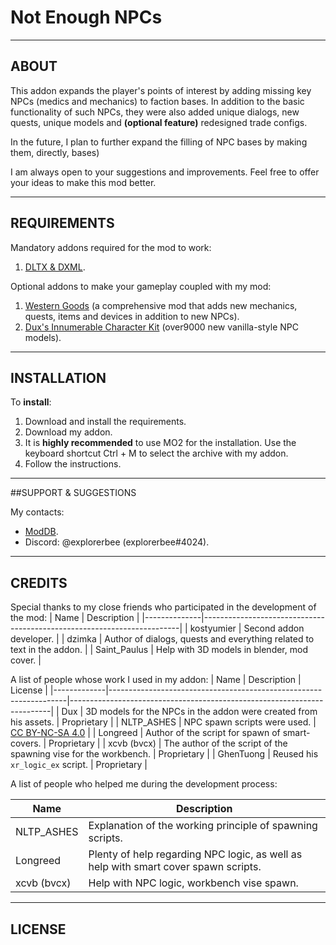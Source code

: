 # Not Enough NPCs

---

## ABOUT

This addon expands the player's points of interest by adding missing key NPCs (medics and mechanics) to faction bases. In addition to the basic functionality of such NPCs, they were also added unique dialogs, new quests, unique models and **(optional feature)** redesigned trade configs.  

In the future, I plan to further expand the filling of NPC bases by making them, directly, bases)

I am always open to your suggestions and improvements. Feel free to offer your ideas to make this mod better.

---

## REQUIREMENTS

Mandatory addons required for the mod to work:
1. [DLTX & DXML](https://github.com/themrdemonized/STALKER-Anomaly-modded-exes).

Optional addons to make your gameplay coupled with my mod:
1. [Western Goods](https://www.moddb.com/mods/stalker-anomaly/addons/western-goods) (a comprehensive mod that adds new mechanics, quests, items and devices in addition to new NPCs).
2. [Dux's Innumerable Character Kit](https://www.moddb.com/mods/stalker-anomaly/addons/dick) (over9000 new vanilla-style NPC models).

---

## INSTALLATION

To **install**:
1. Download and install the requirements.
2. Download my addon.
3. It is **highly recommended** to use MO2 for the installation. Use the keyboard shortcut Ctrl + M to select the archive with my addon.
4. Follow the instructions.

---

##SUPPORT & SUGGESTIONS

My contacts:
- [ModDB](https://www.moddb.com/members/explorerbee).
- Discord: @explorerbee (explorerbee#4024).

---

## CREDITS

Special thanks to my close friends who participated in the development of the mod:
| Name         | Description                                                            |
|--------------|------------------------------------------------------------------------|
| kostyumier   | Second addon developer.                                                |
| dzimka       | Author of dialogs, quests and everything related to text in the addon. |
| Saint_Paulus | Help with 3D models in blender, mod cover.                             |

A list of people whose work I used in my addon:
| Name        | Description                                                       | License                                                                 |
|-------------|-------------------------------------------------------------------|-------------------------------------------------------------------------|
| Dux         | 3D models for the NPCs in the addon were created from his assets. | Proprietary                                                             |
| NLTP_ASHES  | NPC spawn scripts were used.                                      | [CC BY-NC-SA 4.0](https://creativecommons.org/licenses/by-nc-sa/4.0/) |
| Longreed    | Author of the script for spawn of smart-covers.                   | Proprietary                                                             |
| xcvb (bvcx) | The author of the script of the spawning vise for the workbench.  | Proprietary                                                             |
| GhenTuong   | Reused his `xr_logic_ex` script.                                    | Proprietary                                                             |

A list of people who helped me during the development process:

| Name        | Description                                                                         |
|-------------|-------------------------------------------------------------------------------------|
| NLTP_ASHES  | Explanation of the working principle of spawning scripts.                           |
| Longreed    | Plenty of help regarding NPC logic, as well as help with smart cover spawn scripts. |
| xcvb (bvcx) | Help with NPC logic, workbench vise spawn.                                          |

---

## LICENSE
